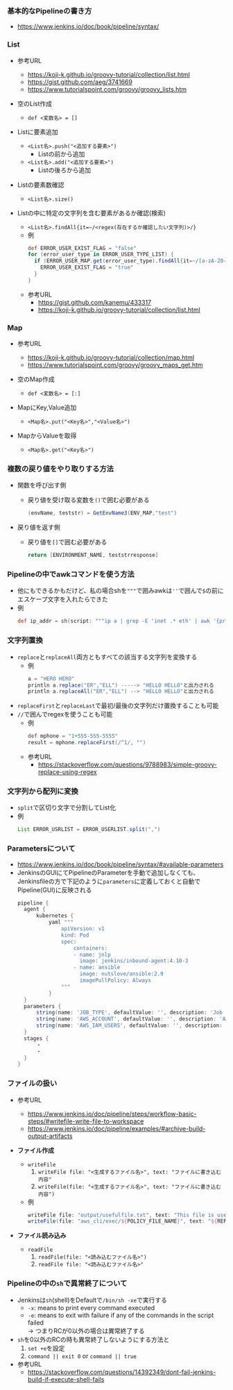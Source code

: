 ### 基本的なPipelineの書き方
- https://www.jenkins.io/doc/book/pipeline/syntax/

### List
- 参考URL
  - https://koji-k.github.io/groovy-tutorial/collection/list.html
  - https://gist.github.com/aeg/3741669
  - https://www.tutorialspoint.com/groovy/groovy_lists.htm

- 空のList作成
  - `def <変数名> = []`
- Listに要素追加
  - `<List名>.push("<追加する要素>")`
    - Listの前から追加
  - `<List名>.add("<追加する要素>")`
    - Listの後ろから追加
- Listの要素数確認
  - `<List名>.size()`
- Listの中に特定の文字列を含む要素があるか確認(検索)
  - `<List名>.findAll{it=~/<regex(存在するか確認したい文字列)>/}`
  - 例
    ~~~groovy
    def ERROR_USER_EXIST_FLAG = "false"
    for (error_user_type in ERROR_USER_TYPE_LIST) {
      if (ERROR_USER_MAP.get(error_user_type).findAll{it=~/[a-zA-Z0-9]/}) {
        ERROR_USER_EXIST_FLAG = "true"
      }
    }
    ~~~
  - 参考URL
    - https://gist.github.com/kanemu/433317
    - https://koji-k.github.io/groovy-tutorial/collection/list.html

### Map
- 参考URL
  - https://koji-k.github.io/groovy-tutorial/collection/map.html
  - https://www.tutorialspoint.com/groovy/groovy_maps_get.htm

- 空のMap作成
  - `def <変数名> = [:]`
- MapにKey,Value追加
  - `<Map名>.put("<Key名>","<Value名>")`
- MapからValueを取得
  - `<Map名>.get("<Key名>")`

### 複数の戻り値をやり取りする方法
- 関数を呼び出す側
  - 戻り値を受け取る変数を`()`で囲む必要がある
      ~~~groovy
      (envName, teststr) = GetEnvName3(ENV_MAP,"test")
      ~~~

- 戻り値を返す側
  - 戻り値を`[]`で囲む必要がある
      ~~~groovy
      return [ENVIRONMENT_NAME, teststrresponse]
      ~~~

### Pipelineの中でawkコマンドを使う方法
- 他にもできるかもだけど、私の場合shを`"""`で囲みawkは`''`で囲んで`$`の前にエスケープ文字を入れたらできた
- 例
  ~~~groovy
  def ip_addr = sh(script: """ip a | grep -E 'inet .* eth' | awk '{print \$2}' | cut -d'.' -f 1,2""", returnStdout: true).trim()
  ~~~

### 文字列置換
- `replace`と`replaceAll`両方ともすべての該当する文字列を変換する
  - 例
    ~~~groovy
    a = "HERO HERO"
    println a.replace("ER","ELL") -----> "HELLO HELLO"と出力される
    println a.replaceAll("ER","ELL") --> "HELLO HELLO"と出力される
    ~~~
- `replaceFirst`と`replaceLast`で最初/最後の文字列だけ置換することも可能
- `//`で囲んでregexを使うことも可能
  - 例
    ~~~groovy
    def mphone = "1+555-555-5555"
    result = mphone.replaceFirst(/^1/, "")
    ~~~
  - 参考URL
    - https://stackoverflow.com/questions/9788983/simple-groovy-replace-using-regex

### 文字列から配列に変換
- `split`で区切り文字で分割してList化
- 例
  ~~~groovy
  List ERROR_USRLIST = ERROR_USERLIST.split(",")
  ~~~

### Parametersについて
- https://www.jenkins.io/doc/book/pipeline/syntax/#available-parameters
- JenkinsのGUIにてPipelineのParameterを手動で追加しなくても、  
  Jenkinsfileの方で下記のように`parameters`に定義しておくと自動でPipeline(GUI)に反映される
  ~~~groovy
  pipeline {
    agent {
        kubernetes {
            yaml """
                apiVersion: v1
                kind: Pod
                spec:
                    containers:
                    - name: jnlp
                      image: jenkins/inbound-agent:4.10-3
                    - name: ansible
                      image: nutslove/ansible:2.9
                      imagePullPolicy: Always
                """
            }
    }
    parameters {
        string(name: 'JOB_TYPE', defaultValue: '', description: 'Job Type to exec')
        string(name: 'AWS_ACCOUNT', defaultValue: '', description: 'AWS ACCOUNTS')
        string(name: 'AWS_IAM_USERS', defaultValue: '', description: 'AWS IAM Users')
    }
    stages {
        ・
        ・
    }
  }
  ~~~

### ファイルの扱い
- 参考URL
  - https://www.jenkins.io/doc/pipeline/steps/workflow-basic-steps/#writefile-write-file-to-workspace
  - https://www.jenkins.io/doc/pipeline/examples/#archive-build-output-artifacts

- __ファイル作成__
  - `writeFile`
    1. `writeFile file: "<生成するファイル名>", text: "ファイルに書き込む内容"`
    2. `writeFile(file: "<生成するファイル名>", text: "ファイルに書き込む内容")`
  - 例
    ~~~groovy
    writeFile file: "output/usefulfile.txt", text: "This file is useful, need to archive it."
    writeFile(file: "aws_cli/exec/${POLICY_FILE_NAME}", text: "${REPLACED_IAM_POLICY_STR}")
    ~~~
- __ファイル読み込み__
  - `readFile`
    1. `readFile(file: "<読み込むファイル名>")`
    2. `readFile file: "<読み込むファイル名>"`

### Pipelineの中の`sh`で異常終了について
- Jenkinsは`sh`(shell)をDefaultで`/bin/sh -xe`で実行する
  - `-x`: means to print every command executed
  - `-e`: means to exit with failure if any of the commands in the script failed  
          → つまりRCが0以外の場合は異常終了する
- `sh`を0以外のRCの時も異常終了しないようにする方法と
  1. `set +e`を設定
  2. `command || exit 0` or `command || true`
- 参考URL
  - https://stackoverflow.com/questions/14392349/dont-fail-jenkins-build-if-execute-shell-fails